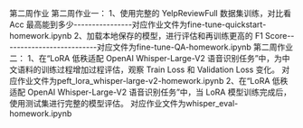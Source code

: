 第二周作业
第二周作业一：
1、使用完整的 YelpReviewFull 数据集训练，对比看 Acc 最高能到多少----------------对应作业文件为fine-tune-quickstart-homework.ipynb
2、加载本地保存的模型，进行评估和再训练更高的 F1 Score--------------------------对应文件为fine-tune-QA-homework.ipynb
第二周作业二：
1、在“LoRA 低秩适配 OpenAI Whisper-Large-V2 语音识别任务”中，为中文语料的训练过程增加过程评估，观察 Train Loss 和 Validation Loss 变化。
对应作业文件为peft_lora_whisper-large-v2-homework.ipynb
2、在“LoRA 低秩适配 OpenAI Whisper-Large-V2 语音识别任务”中，当 LoRA 模型训练完成后，使用测试集进行完整的模型评估。
对应作业文件为whisper_eval-homework.ipynb
